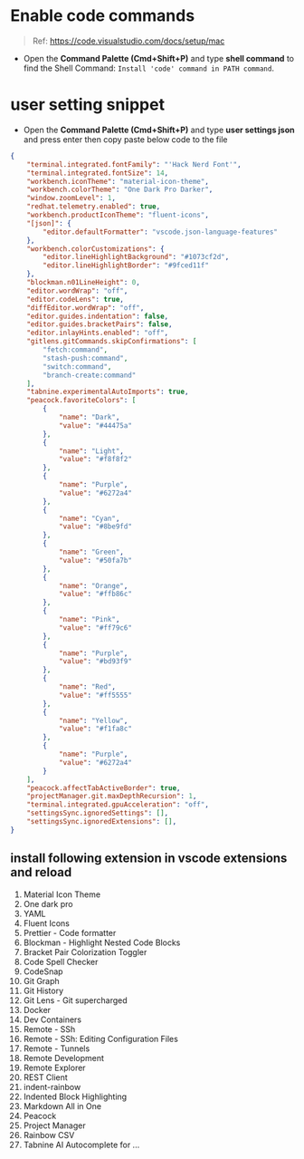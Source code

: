 # Enable code commands
> Ref: https://code.visualstudio.com/docs/setup/mac
- Open the **Command Palette (Cmd+Shift+P)** and type **shell command** to find the Shell Command: `Install 'code' command in PATH command`.

# user setting snippet
- Open the **Command Palette (Cmd+Shift+P)** and type **user settings json** and press enter then copy paste below code to the file
```json
{
    "terminal.integrated.fontFamily": "'Hack Nerd Font'",
    "terminal.integrated.fontSize": 14,
    "workbench.iconTheme": "material-icon-theme",
    "workbench.colorTheme": "One Dark Pro Darker",
    "window.zoomLevel": 1,
    "redhat.telemetry.enabled": true,
    "workbench.productIconTheme": "fluent-icons",
    "[json]": {
        "editor.defaultFormatter": "vscode.json-language-features"
    },
    "workbench.colorCustomizations": {
        "editor.lineHighlightBackground": "#1073cf2d",
        "editor.lineHighlightBorder": "#9fced11f"
    },
    "blockman.n01LineHeight": 0,
    "editor.wordWrap": "off",
    "editor.codeLens": true,
    "diffEditor.wordWrap": "off",
    "editor.guides.indentation": false,
    "editor.guides.bracketPairs": false,
    "editor.inlayHints.enabled": "off",
    "gitlens.gitCommands.skipConfirmations": [
        "fetch:command",
        "stash-push:command",
        "switch:command",
        "branch-create:command"
    ],
    "tabnine.experimentalAutoImports": true,
    "peacock.favoriteColors": [
        {
            "name": "Dark",
            "value": "#44475a"
        },
        {
            "name": "Light",
            "value": "#f8f8f2"
        },
        {
            "name": "Purple",
            "value": "#6272a4"
        },
        {
            "name": "Cyan",
            "value": "#8be9fd"
        },
        {
            "name": "Green",
            "value": "#50fa7b"
        },
        {
            "name": "Orange",
            "value": "#ffb86c"
        },
        {
            "name": "Pink",
            "value": "#ff79c6"
        },
        {
            "name": "Purple",
            "value": "#bd93f9"
        },
        {
            "name": "Red",
            "value": "#ff5555"
        },
        {
            "name": "Yellow",
            "value": "#f1fa8c"
        },
        {
            "name": "Purple",
            "value": "#6272a4"
        }
    ],
    "peacock.affectTabActiveBorder": true,
    "projectManager.git.maxDepthRecursion": 1,
    "terminal.integrated.gpuAcceleration": "off",
    "settingsSync.ignoredSettings": [],
    "settingsSync.ignoredExtensions": [],
}
```

## install following extension in vscode extensions and reload
1. Material Icon Theme
2. One dark pro
3. YAML
4. Fluent Icons
5. Prettier - Code formatter
6. Blockman - Highlight Nested Code Blocks
7. Bracket Pair Colorization Toggler
8. Code Spell Checker
9. CodeSnap
10. Git Graph
11. Git History
12. Git Lens - Git supercharged
13. Docker
14. Dev Containers
15. Remote - SSh
16. Remote - SSh: Editing Configuration Files
17. Remote - Tunnels
18. Remote Development
19. Remote Explorer
20. REST Client
21. indent-rainbow
22. Indented Block Highlighting
23. Markdown All in One
24. Peacock
25. Project Manager
26. Rainbow CSV
27. Tabnine AI Autocomplete for ...